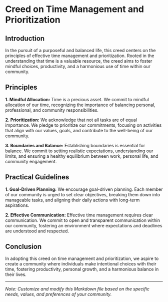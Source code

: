 # Creed on Time Management and Prioritization

## Introduction

In the pursuit of a purposeful and balanced life, this creed centers on the principles of effective time management and prioritization. Rooted in the understanding that time is a valuable resource, the creed aims to foster mindful choices, productivity, and a harmonious use of time within our community.

## Principles

**1. Mindful Allocation:** Time is a precious asset. We commit to mindful allocation of our time, recognizing the importance of balancing personal, professional, and community responsibilities.

**2. Prioritization:** We acknowledge that not all tasks are of equal importance. We pledge to prioritize our commitments, focusing on activities that align with our values, goals, and contribute to the well-being of our community.

**3. Boundaries and Balance:** Establishing boundaries is essential for balance. We commit to setting realistic expectations, understanding our limits, and ensuring a healthy equilibrium between work, personal life, and community engagement.

## Practical Guidelines

**1. Goal-Driven Planning:** We encourage goal-driven planning. Each member of our community is urged to set clear objectives, breaking them down into manageable tasks, and aligning their daily actions with long-term aspirations.

**2. Effective Communication:** Effective time management requires clear communication. We commit to open and transparent communication within our community, fostering an environment where expectations and deadlines are understood and respected.

## Conclusion

In adopting this creed on time management and prioritization, we aspire to create a community where individuals make intentional choices with their time, fostering productivity, personal growth, and a harmonious balance in their lives.

---
*Note: Customize and modify this Markdown file based on the specific needs, values, and preferences of your community.*
